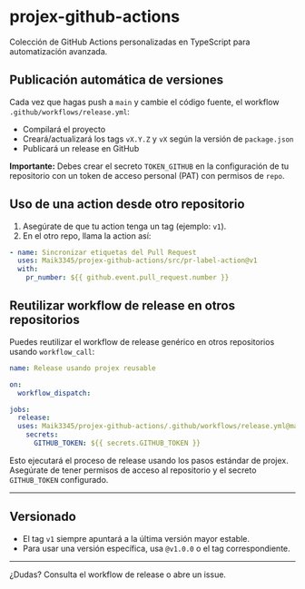 # projex-github-actions

Colección de GitHub Actions personalizadas en TypeScript para automatización avanzada.

## Publicación automática de versiones

Cada vez que hagas push a `main` y cambie el código fuente, el workflow `.github/workflows/release.yml`:
- Compilará el proyecto
- Creará/actualizará los tags `vX.Y.Z` y `vX` según la versión de `package.json`
- Publicará un release en GitHub

**Importante:**
Debes crear el secreto `TOKEN_GITHUB` en la configuración de tu repositorio con un token de acceso personal (PAT) con permisos de `repo`.

## Uso de una action desde otro repositorio

1. Asegúrate de que tu action tenga un tag (ejemplo: `v1`).
2. En el otro repo, llama la action así:

```yaml
- name: Sincronizar etiquetas del Pull Request
  uses: Maik3345/projex-github-actions/src/pr-label-action@v1
  with:
    pr_number: ${{ github.event.pull_request.number }}
```



## Reutilizar workflow de release en otros repositorios

Puedes reutilizar el workflow de release genérico en otros repositorios usando `workflow_call`:

```yaml
name: Release usando projex reusable

on:
  workflow_dispatch:

jobs:
  release:
  uses: Maik3345/projex-github-actions/.github/workflows/release.yml@main
    secrets:
      GITHUB_TOKEN: ${{ secrets.GITHUB_TOKEN }}
```

Esto ejecutará el proceso de release usando los pasos estándar de projex. Asegúrate de tener permisos de acceso al repositorio y el secreto `GITHUB_TOKEN` configurado.

---
## Versionado

- El tag `v1` siempre apuntará a la última versión mayor estable.
- Para usar una versión específica, usa `@v1.0.0` o el tag correspondiente.

---
¿Dudas? Consulta el workflow de release o abre un issue.
